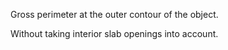 Gross perimeter at the outer contour of the object.

Without taking interior slab openings into account.
